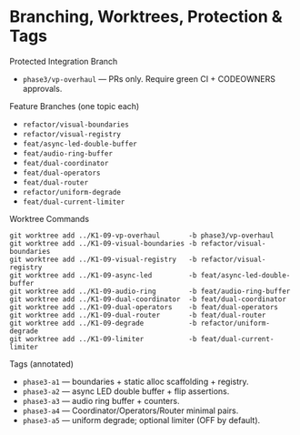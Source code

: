 # Branching, Worktrees, Protection & Tags

Protected Integration Branch
- `phase3/vp-overhaul` — PRs only. Require green CI + CODEOWNERS approvals.

Feature Branches (one topic each)
- `refactor/visual-boundaries`
- `refactor/visual-registry`
- `feat/async-led-double-buffer`
- `feat/audio-ring-buffer`
- `feat/dual-coordinator`
- `feat/dual-operators`
- `feat/dual-router`
- `refactor/uniform-degrade`
- `feat/dual-current-limiter`

Worktree Commands
```
git worktree add ../K1-09-vp-overhaul       -b phase3/vp-overhaul
git worktree add ../K1-09-visual-boundaries -b refactor/visual-boundaries
git worktree add ../K1-09-visual-registry   -b refactor/visual-registry
git worktree add ../K1-09-async-led         -b feat/async-led-double-buffer
git worktree add ../K1-09-audio-ring        -b feat/audio-ring-buffer
git worktree add ../K1-09-dual-coordinator  -b feat/dual-coordinator
git worktree add ../K1-09-dual-operators    -b feat/dual-operators
git worktree add ../K1-09-dual-router       -b feat/dual-router
git worktree add ../K1-09-degrade           -b refactor/uniform-degrade
git worktree add ../K1-09-limiter           -b feat/dual-current-limiter
```

Tags (annotated)
- `phase3-a1` — boundaries + static alloc scaffolding + registry.
- `phase3-a2` — async LED double buffer + flip assertions.
- `phase3-a3` — audio ring buffer + counters.
- `phase3-a4` — Coordinator/Operators/Router minimal pairs.
- `phase3-a5` — uniform degrade; optional limiter (OFF by default).

